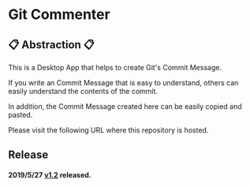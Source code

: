 # Git Commenter

## 📋 Abstraction 📋
This is a Desktop App that helps to create Git's Commit Message.

If you write an Commit Message that is easy to understand, others can easily understand the contents of the commit.

In addition, the Commit Message created here can be easily copied and pasted.

Please visit the following URL where this repository is hosted.

## Release

#### 2019/5/27 [v1.2](https://github.com/Akatsuki-py/git-commenter/releases/tag/v1.2.1) released.
